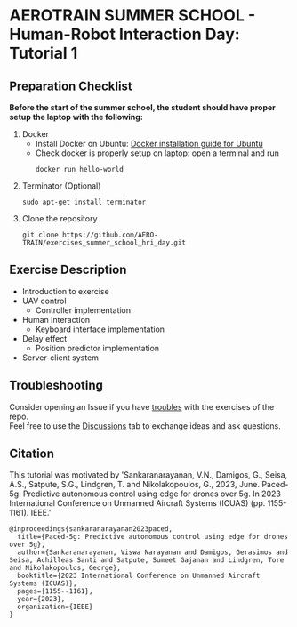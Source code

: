 # AEROTRAIN SUMMER SCHOOL - Human-Robot Interaction Day: Tutorial 1

## Preparation Checklist
**Before the start of the summer school, the student should have proper setup the laptop with the following:**
1. Docker
    - Install Docker on Ubuntu: [Docker installation guide for Ubuntu](https://docs.docker.com/engine/install/ubuntu/)
    - Check docker is properly setup on laptop: open a terminal and run
      ```
      docker run hello-world
      ```
2. Terminator (Optional)
    ```
    sudo apt-get install terminator
    ```
4. Clone the repository
   ```
   git clone https://github.com/AERO-TRAIN/exercises_summer_school_hri_day.git
   ```

## Exercise Description
- Introduction to exercise
- UAV control
  - Controller implementation
- Human interaction
  - Keyboard interface implementation
- Delay effect
  - Position predictor implementation
- Server-client system

## Troubleshooting
Consider opening an Issue if you have [troubles](https://github.com/AERO-TRAIN/exercises_summer_school_hri_day/issues) with the exercises of the repo.\
Feel free to use the [Discussions](https://github.com/AERO-TRAIN/exercises_summer_school_hri_day/discussions) tab to exchange ideas and ask questions.

## Citation
This tutorial was motivated by 'Sankaranarayanan, V.N., Damigos, G., Seisa, A.S., Satpute, S.G., Lindgren, T. and Nikolakopoulos, G., 2023, June. Paced-5g: Predictive autonomous control using edge for drones over 5g. In 2023 International Conference on Unmanned Aircraft Systems (ICUAS) (pp. 1155-1161). IEEE.'
```
@inproceedings{sankaranarayanan2023paced,
  title={Paced-5g: Predictive autonomous control using edge for drones over 5g},
  author={Sankaranarayanan, Viswa Narayanan and Damigos, Gerasimos and Seisa, Achilleas Santi and Satpute, Sumeet Gajanan and Lindgren, Tore and Nikolakopoulos, George},
  booktitle={2023 International Conference on Unmanned Aircraft Systems (ICUAS)},
  pages={1155--1161},
  year={2023},
  organization={IEEE}
}
```
